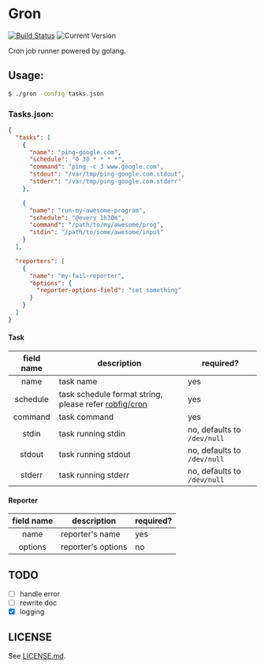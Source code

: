 # Gron

[![Build Status](https://travis-ci.org/bcho/gron.svg?branch=master)](https://travis-ci.org/bcho/gron) ![Current Version](http://img.shields.io/badge/version-0.0.1-brightgreen.svg)

Cron job runner powered by golang.

## Usage:

```bash
$ ./gron -config tasks.json
```

### Tasks.json:

```json
{
  "tasks": [
    {
      "name": "ping-google.com",
      "schedule": "0 30 * * * *",
      "command": "ping -c 3 www.google.com",
      "stdout": "/var/tmp/ping-google.com.stdout",
      "stderr": "/var/tmp/ping-google.com.stderr"
    },

    {
      "name": "run-my-awesome-program",
      "schedule": "@every 1h30m",
      "command": "/path/to/my/awesome/prog",
      "stdin": "/path/to/some/awesome/input"
    }
  ],

  "reporters": [
    {
      "name": "my-fail-reporter",
      "options": {
        "reporter-options-field": "set something"
      }
    }
  ]
}
```

#### Task

| field name | description | required? |
|:----------:|-----------|---------|
| name | task name | yes |
| schedule | task schedule format string, please refer [robfig/cron][robfig-cron] | yes |
| command | task command | yes |
| stdin | task running stdin | no, defaults to `/dev/null` |
| stdout | task running stdout | no, defaults to `/dev/null` |
| stderr | task running stderr | no, defaults to `/dev/null` |

[robfig-cron]: https://github.com/robfig/cron/blob/master/doc.go


#### Reporter

| field name | description | required? |
|:----------:|-------------|-----------|
| name | reporter's name | yes |
| options | reporter's options | no |


## TODO

- [ ] handle error
- [ ] rewrite doc
- [x] logging

## LICENSE

See [LICENSE.md](LICENSE.md).
